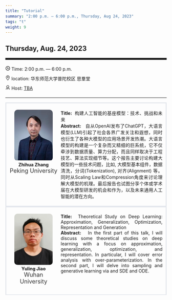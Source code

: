 ```yaml
---
title: "Tutorial"
summary: "2:00 p.m. — 6:00 p.m., Thursday, Aug 24, 2023"
tags: "t"
weight: 9
---
```


Thursday, Aug. 24, 2023
------


<hr style="border: 0; border-top: 5px solid;">

<!-- <div class="tip">
    <img class="icon" src="/icon/yanjiang.png" />
    SessionKenote Speech: <span class="font-bold" style="font-size:120%">TBA</span>
</div> -->

<div class="tip">
    <img class="icon" src="/icon/shizhong.png" />
    Time: 2:00 p.m. — 6:00 p.m.
</div>
<div class="tip">
    <img class="icon" src="/icon/didian.png" />
    location: 华东师范大学普陀校区 思羣堂
</div>


<div class="tip">
    <img class="icon" src="/icon/lingdao.png" />
    Host: <a href="http://XXXXX" target="_blank">TBA</a>
</div>


________________________________________

<div class="row">
    <div class="left">
        <img src="/images/zhihua.png" class="avatar" />
        <div class="font-small font-bold">
            Zhihua Zhang
        </div>
        <div class="institute">
            Peking University
        </div>
    </div>
    <div class="right">
        <div class="font-small">
            <b>Title:</b>&nbsp;
            构建人工智能的基座模型：技术、挑战和未来
        </div>
        <div class="content font-small">
            <b>Abstract:</b> &nbsp;
            自从OpenAI发布了ChatGPT，大语言模型(LLM)引起了社会各界广发关注和遐想，同时也衍生了各种大模型的应用场景开发热潮。大语言模型的构建是一个复杂而又精细的巨系统，它不仅牵涉到数据质量、算力分配，而且同样取决于工程技艺、算法实现细节等。这个报告主要讨论构建大模型的一些技术问题，比如, 大模型基本组件，数据清洗，分词(Tokenization), 对齐(Alignment) 等。同时从Scaling Law和Compression角度来讨论理解大模型的机理。最后报告也试图分享个体或学术届在大模型研发的机会和作为，以及未来通用人工智能的潜在方向。
        </div>
    </div>
</div>

<div class="row">
    <div class="left">
        <img src="/images/yuling.png" class="avatar" />
        <div class="font-small font-bold">
            Yuling Jiao
        </div>
        <div class="institute">
            Wuhan University
        </div>
    </div>
    <div class="right">
        <div class="font-small">
            <b>Title:</b>&nbsp;
            Theoretical Study on Deep Learning: Approximation, Generalization, Optimization, Representation and Generation
        </div>
        <div class="content font-small">
            <b>Abstract:</b> &nbsp;
            In the first part of this talk, I will discuss some theoretical studies on deep learning with a focus on approximation, generalization, optimization, and representation. In particular, I will cover error analysis with over-parameterization. In the second part, I will delve into sampling and generative learning via  and SDE and ODE.
        </div>
    </div>
</div>


<style>

.tip {
    height: 30px;
    line-height: 30px;
}

.icon {
    width: 15px;
}

.row {
    padding: 10px; 
    height: auto; 
    border-bottom-width: 2px; 
    border-style: solid; 
    border-color: #E4E7ED; 
    padding-bottom: 20px; 
    padding-top: 20px;
    display: flex; 
    text-align: justify;
}

.left {
    min-width: 150px !important;
    text-align: center;
}

.avatar {
    width: 120px;
    height: 160px;
    max-width: 100%;
    border-radius: 10px;
}

.right {
    margin-left: 10px; 
    max-width: 80%;
}


.font-small {
    /* font-size: 16px; */
}

.font-bold {
    font-weight: bold;
}

.institute {
    font-size: 18px;
    color: #333;
    margin-bottom: 10px;
}
</style>